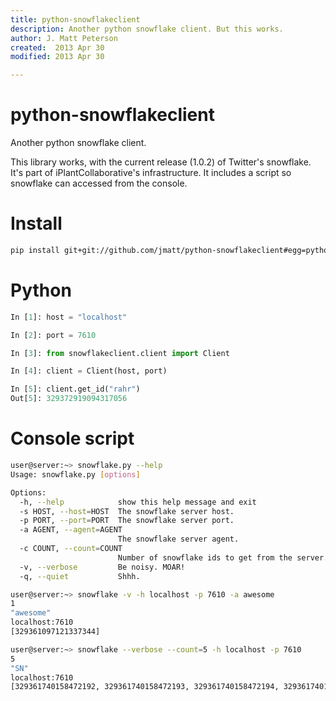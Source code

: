 ```yaml
---
title: python-snowflakeclient
description: Another python snowflake client. But this works.
author: J. Matt Peterson
created:  2013 Apr 30
modified: 2013 Apr 30

---
```

python-snowflakeclient
======================

Another python snowflake client.

This library works, with the current release (1.0.2) of Twitter's
snowflake. It's part of iPlantCollaborative's infrastructure. It
includes a script so snowflake can accessed from the console.

# Install
```bash
pip install git+git://github.com/jmatt/python-snowflakeclient#egg=python-snowflakeclient
```

# Python
```python
In [1]: host = "localhost"

In [2]: port = 7610

In [3]: from snowflakeclient.client import Client

In [4]: client = Client(host, port)

In [5]: client.get_id("rahr")
Out[5]: 329372919094317056
```

# Console script
```bash
user@server:~> snowflake.py --help
Usage: snowflake.py [options]

Options:
  -h, --help            show this help message and exit
  -s HOST, --host=HOST  The snowflake server host.
  -p PORT, --port=PORT  The snowflake server port.
  -a AGENT, --agent=AGENT
                        The snowflake server agent.
  -c COUNT, --count=COUNT
                        Number of snowflake ids to get from the server.
  -v, --verbose         Be noisy. MOAR!
  -q, --quiet           Shhh.

user@server:~> snowflake -v -h localhost -p 7610 -a awesome
1
"awesome"
localhost:7610
[329361097121337344]

user@server:~> snowflake --verbose --count=5 -h localhost -p 7610
5
"SN"
localhost:7610
[329361740158472192, 329361740158472193, 329361740158472194, 329361740162666496, 329361740162666497]
```

